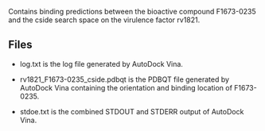 Contains binding predictions between the bioactive compound F1673-0235 and the cside search space on the virulence factor rv1821.

## Files

- log.txt is the log file generated by AutoDock Vina.

- rv1821_F1673-0235_cside.pdbqt is the PDBQT file generated by AutoDock Vina containing the orientation and binding location of F1673-0235.

- stdoe.txt is the combined STDOUT and STDERR output of AutoDock Vina.

